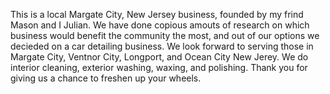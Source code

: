 This is a local Margate City, New Jersey business, founded by my frind Mason and I Julian. We have done copious amouts of research on which business would benefit the community the most, and out of our options we decieded on a car detailing business. We look forward to serving those in Margate City, Ventnor City, Longport, and Ocean City New Jerey. We do interior cleaning, exterior washing, waxing, and polishing. Thank you for giving us a chance to freshen up your wheels.

